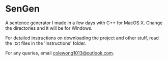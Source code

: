 # SenGen
A sentence generator I made in a few days with C++ for MacOS X. Change the directories and it will be for Windows.

For detailed instructions on downloading the project and other stuff, read the .txt files in the 'Instructions' folder.

For any queries, email colewong1013@outlook.com.
